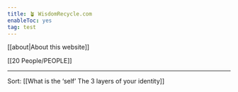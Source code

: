 ```yaml
---
title: 🪴 WisdomRecycle.com
enableToc: yes
tag: test
---
```



[[about|About this website]]

[[20 People/PEOPLE]]

--- 
Sort:
[[What is the ‘self’ The 3 layers of your identity]]